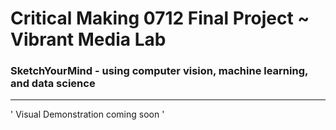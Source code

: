 # Critical Making 0712 Final Project ~ Vibrant Media Lab
### SketchYourMind - using computer vision, machine learning, and data science

---
' Visual Demonstration coming soon '

